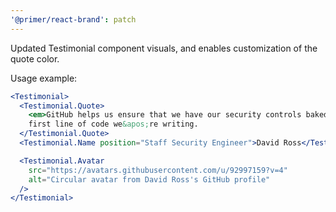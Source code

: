 ```yaml
---
'@primer/react-brand': patch
---
```


Updated Testimonial component visuals, and enables customization of the quote color.

Usage example:

```jsx
<Testimonial>
  <Testimonial.Quote>
    <em>GitHub helps us ensure that we have our security controls baked into our pipelines</em> all the way from the
    first line of code we&apos;re writing.
  </Testimonial.Quote>
  <Testimonial.Name position="Staff Security Engineer">David Ross</Testimonial.Name>

  <Testimonial.Avatar
    src="https://avatars.githubusercontent.com/u/92997159?v=4"
    alt="Circular avatar from David Ross's GitHub profile"
  />
</Testimonial>
```
